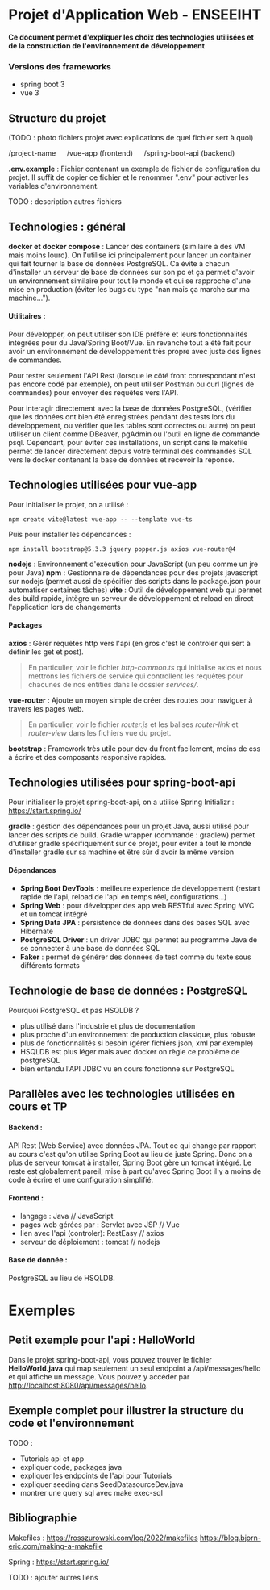 # Projet d'Application Web - ENSEEIHT

**Ce document permet d'expliquer les choix des technologies utilisées et de la construction de l'environnement de développement**

### Versions des frameworks
- spring boot 3
- vue 3

## Structure du projet

(TODO : photo fichiers projet avec explications de quel fichier sert à quoi)

/project-name
&emsp; /vue-app (frontend)
&emsp; /spring-boot-api (backend)

**.env.example** : Fichier contenant un exemple de fichier de configuration du projet. Il suffit de copier ce fichier et le renommer ".env" pour activer les variables d'environnement.

TODO : description autres fichiers

## Technologies : général

**docker et docker compose** : Lancer des containers (similaire à des VM mais moins lourd). On l'utilise ici principalement pour lancer un container qui fait tourner la base de données PostgreSQL. Ca évite à chacun d'installer un serveur de base de données sur son pc et ça permet d'avoir un environnement similaire pour tout le monde et qui se rapproche d'une mise en production (éviter les bugs du type "nan mais ça marche sur ma machine...").

#### Utilitaires :
Pour développer, on peut utiliser son IDE préféré et leurs fonctionnalités intégrées pour du Java/Spring Boot/Vue. En revanche tout a été fait pour avoir un environnement de développement très propre avec juste des lignes de commandes.

Pour tester seulement l'API Rest (lorsque le côté front correspondant n'est pas encore codé par exemple), on peut utiliser Postman ou curl (lignes de commandes) pour envoyer des requêtes vers l'API.

Pour interagir directement avec la base de données PostgreSQL, (vérifier que les données ont bien été enregistrées pendant des tests lors du développement, ou vérifier que les tables sont correctes ou autre) on peut utiliser un client comme DBeaver, pgAdmin ou l'outil en ligne de commande psql. Cependant, pour éviter ces installations, un script dans le makefile permet de lancer directement depuis votre terminal des commandes SQL vers le docker contenant la base de données et recevoir la réponse.

## Technologies utilisées pour vue-app

Pour initialiser le projet, on a utilisé :
```
npm create vite@latest vue-app -- --template vue-ts
```
Puis pour installer les dépendances :
```
npm install bootstrap@5.3.3 jquery popper.js axios vue-router@4
```

**nodejs** : Environnement d'exécution pour JavaScript (un peu comme un jre pour Java)
**npm** : Gestionnaire de dépendances pour des projets javascript sur nodejs (permet aussi de spécifier des scripts dans le package.json pour automatiser certaines tâches)
**vite** : Outil de développement web qui permet des build rapide, intègre un serveur de développement et reload en direct l'application lors de changements

#### Packages

**axios** : Gérer requêtes http vers l'api (en gros c'est le controler qui sert à définir les get et post).
> En particulier, voir le fichier *http-common.ts* qui initialise axios et nous mettrons les fichiers de service qui controllent les requêtes pour chacunes de nos entities dans le dossier *services/*.

**vue-router** : Ajoute un moyen simple de créer des routes pour naviguer à travers les pages web.
> En particulier, voir le fichier *router.js* et les balises *router-link* et *router-view* dans les fichiers vue du projet.

**bootstrap** : Framework très utile pour dev du front facilement, moins de css à écrire et des composants responsive rapides.


## Technologies utilisées pour spring-boot-api

Pour initialiser le projet spring-boot-api, on a utilisé Spring Initializr : https://start.spring.io/

**gradle** : gestion des dépendances pour un projet Java, aussi utilisé pour lancer des scripts de build. Gradle wrapper (commande : gradlew) permet d'utiliser gradle spécifiquement sur ce projet, pour éviter à tout le monde d'installer gradle sur sa machine et être sûr d'avoir la même version

#### Dépendances

- **Spring Boot DevTools** : meilleure experience de développement (restart rapide de l'api, reload de l'api en temps réel, configurations...)
- **Spring Web** : pour développer des app web RESTful avec Spring MVC et un tomcat intégré
- **Spring Data JPA** : persistence de données dans des bases SQL avec Hibernate
- **PostgreSQL Driver** : un driver JDBC qui permet au programme Java de se connecter à une base de données SQL
- **Faker** : permet de générer des données de test comme du texte sous différents formats


## Technologie de base de données : PostgreSQL

Pourquoi PostgreSQL et pas HSQLDB ?

- plus utilisé dans l'industrie et plus de documentation
- plus proche d'un environnement de production classique, plus robuste
- plus de fonctionnalités si besoin (gérer fichiers json, xml par exemple)
- HSQLDB est plus léger mais avec docker on règle ce problème de postgreSQL
- bien entendu l'API JDBC vu en cours fonctionne sur PostgreSQL

## Parallèles avec les technologies utilisées en cours et TP

#### Backend :
API Rest (Web Service) avec données JPA.
Tout ce qui change par rapport au cours c'est qu'on utilise Spring Boot au lieu de juste Spring. Donc on a plus de serveur tomcat à installer, Spring Boot gère un tomcat intégré.
Le reste est globalement pareil, mise à part qu'avec Spring Boot il y a moins de code à écrire et une configuration simplifié.

#### Frontend :

- langage : Java // JavaScript
- pages web gérées par : Servlet avec JSP // Vue
- lien avec l'api (controler): RestEasy // axios
- serveur de déploiement : tomcat // nodejs

#### Base de donnée :
PostgreSQL au lieu de HSQLDB.

# Exemples

## Petit exemple pour l'api : HelloWorld

Dans le projet spring-boot-api, vous pouvez trouver le fichier **HelloWorld.java** qui map seulement un seul endpoint à /api/messages/hello et qui affiche un message. Vous pouvez y accéder par <http://localhost:8080/api/messages/hello>.

## Exemple complet pour illustrer la structure du code et l'environnement



TODO :
- Tutorials api et app
- expliquer code, packages java
- expliquer les endpoints de l'api pour Tutorials
- expliquer seeding dans SeedDatasourceDev.java
- montrer une query sql avec make exec-sql


## Bibliographie
Makefiles :
https://rosszurowski.com/log/2022/makefiles
https://blog.bjorn-eric.com/making-a-makefile

Spring :
https://start.spring.io/

TODO : ajouter autres liens
